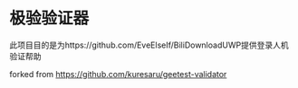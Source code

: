 # 极验验证器
此项目目的是为https://github.com/EveElseIf/BiliDownloadUWP提供登录人机验证帮助

forked from https://github.com/kuresaru/geetest-validator